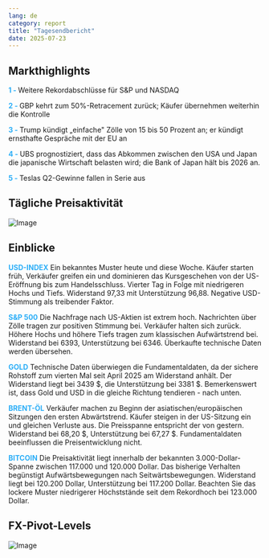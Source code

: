 ```yaml
---
lang: de
category: report
title: "Tagesendbericht"
date: 2025-07-23
---
```



<h2>Markthighlights</h2>
<strong style="color: #2caef7;">1 - </strong> Weitere Rekordabschlüsse für S&P und NASDAQ

<strong style="color: #2caef7;">2 - </strong> GBP kehrt zum 50%-Retracement zurück; Käufer übernehmen weiterhin die Kontrolle

<strong style="color: #2caef7;">3 - </strong> Trump kündigt „einfache" Zölle von 15 bis 50 Prozent an; er kündigt ernsthafte Gespräche mit der EU an

<strong style="color: #2caef7;">4 - </strong> UBS prognostiziert, dass das Abkommen zwischen den USA und Japan die japanische Wirtschaft belasten wird; die Bank of Japan hält bis 2026 an.

<strong style="color: #2caef7;">5 - </strong> Teslas Q2-Gewinne fallen in Serie aus



<h2>Tägliche Preisaktivität</h2>
<img src="https://markleighedu.github.io/img/Jul-2025/23-Jul-2025/price.jpg" alt="Image"/>

<h2>Einblicke</h2>
<strong style="color: #2caef7;">USD-INDEX</strong> Ein bekanntes Muster heute und diese Woche. Käufer starten früh, Verkäufer greifen ein und dominieren das Kursgeschehen von der US-Eröffnung bis zum Handelsschluss. Vierter Tag in Folge mit niedrigeren Hochs und Tiefs. Widerstand 97,33 mit Unterstützung 96,88. Negative USD-Stimmung als treibender Faktor.

<strong style="color: #2caef7;">S&P 500</strong> Die Nachfrage nach US-Aktien ist extrem hoch. Nachrichten über Zölle tragen zur positiven Stimmung bei. Verkäufer halten sich zurück. Höhere Hochs und höhere Tiefs tragen zum klassischen Aufwärtstrend bei. Widerstand bei 6393, Unterstützung bei 6346. Überkaufte technische Daten werden übersehen.

<strong style="color: #2caef7;">GOLD</strong> Technische Daten überwiegen die Fundamentaldaten, da der sichere Rohstoff zum vierten Mal seit April 2025 am Widerstand anhält. Der Widerstand liegt bei 3439 $, die Unterstützung bei 3381 $. Bemerkenswert ist, dass Gold und USD in die gleiche Richtung tendieren - nach unten.

<strong style="color: #2caef7;">BRENT-ÖL</strong> Verkäufer machen zu Beginn der asiatischen/europäischen Sitzungen den ersten Abwärtstrend. Käufer steigen in der US-Sitzung ein und gleichen Verluste aus. Die Preisspanne entspricht der von gestern. Widerstand bei 68,20 $, Unterstützung bei 67,27 $. Fundamentaldaten beeinflussen die Preisentwicklung nicht.

<strong style="color: #2caef7;">BITCOIN</strong> Die Preisaktivität liegt innerhalb der bekannten 3.000-Dollar-Spanne zwischen 117.000 und 120.000 Dollar. Das bisherige Verhalten begünstigt Aufwärtsbewegungen nach Seitwärtsbewegungen. Widerstand liegt bei 120.200 Dollar, Unterstützung bei 117.200 Dollar. Beachten Sie das lockere Muster niedrigerer Höchststände seit dem Rekordhoch bei 123.000 Dollar.



<h2>FX-Pivot-Levels</h2>
<img src="https://markleighedu.github.io/img/Jul-2025/23-Jul-2025/pivot.jpg" alt="Image"/>